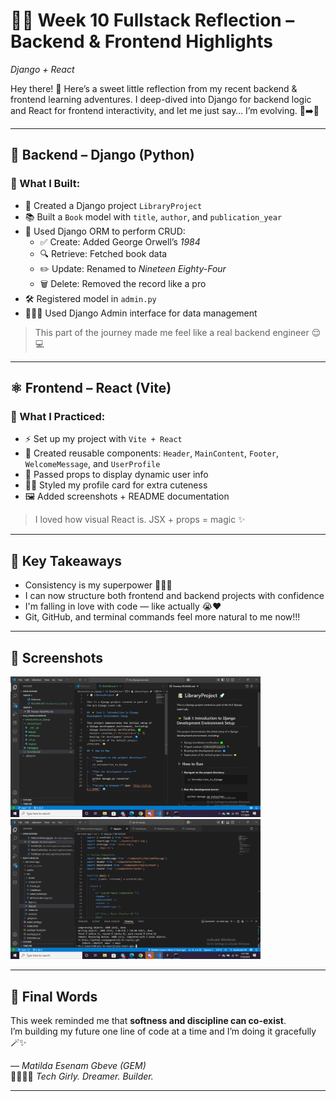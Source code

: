 # 🧠✨ Week 10 Fullstack Reflection – Backend & Frontend Highlights  
_Django + React_

Hey there! 💖 Here’s a sweet little reflection from my recent backend & frontend learning adventures. I deep-dived into Django for backend logic and React for frontend interactivity, and let me just say… I’m evolving. 🐛➡️🦋

---

## 🐍 Backend – Django (Python)

### 🔧 What I Built:
- 📁 Created a Django project `LibraryProject`
- 📚 Built a `Book` model with `title`, `author`, and `publication_year`
- 🧪 Used Django ORM to perform CRUD:
  - ✅ Create: Added George Orwell’s *1984*
  - 🔍 Retrieve: Fetched book data
  - ✏️ Update: Renamed to *Nineteen Eighty-Four*
  - 🗑️ Delete: Removed the record like a pro
- 🛠️ Registered model in `admin.py`
- 🧑🏽‍💻 Used Django Admin interface for data management

> This part of the journey made me feel like a real backend engineer 😌💻

---

## ⚛️ Frontend – React (Vite)

### 🎨 What I Practiced:
- ⚡ Set up my project with `Vite + React`
- 💌 Created reusable components: `Header`, `MainContent`, `Footer`, `WelcomeMessage`, and `UserProfile`
- 🧬 Passed props to display dynamic user info
- 💅🏽 Styled my profile card for extra cuteness
- 🖼️ Added screenshots + README documentation

> I loved how visual React is. JSX + props = magic ✨

---

## 🧩 Key Takeaways

- Consistency is my superpower 🦸🏽‍♀️  
- I can now structure both frontend and backend projects with confidence  
- I'm falling in love with code — like actually 😭❤️  
- Git, GitHub, and terminal commands feel more natural to me now!!!

---

## 📸 Screenshots

<img src="https://github.com/gemgeek/gems-digital-journal/blob/main/assets/Django%20task.png" alt="Django" width="400"> <img src="https://github.com/gemgeek/gems-digital-journal/blob/main/assets/React%20task.png" alt="React" width="400">

---

## 🌸 Final Words

This week reminded me that **softness and discipline can co-exist**.  
I’m building my future one line of code at a time and I’m doing it gracefully 🪄✨

_— Matilda Esenam Gbeve (GEM)_  
👩🏽‍💻💎 *Tech Girly. Dreamer. Builder.*

---
